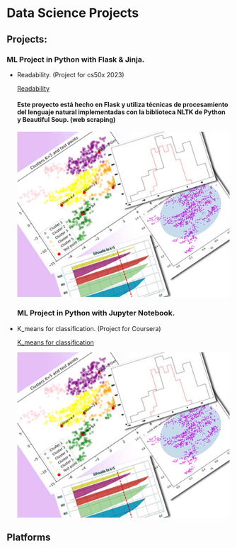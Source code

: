 # Data Science Projects

## Projects:

### ML Project in Python with Flask & Jinja. 
+ Readability. (Project for cs50x 2023)

  [Readability](/../../../../CS50/blob/main/project/README.md)
  
  #### Este proyecto está hecho en Flask y utiliza técnicas de procesamiento del lenguaje natural implementadas con la biblioteca NLTK de Python y Beautiful Soup. (web scraping)
 
    ![Bank-note dataset with 5 clusters.](/images/image3.jpg)

  ### ML Project in Python with Jupyter Notebook.
+ K_means for classification. (Project for Coursera)

  [K_means for classification](K_means_project.ipynb)

 
    ![Bank-note dataset with 5 clusters.](/images/image3.jpg)

## Platforms



<!--
**irenediaz1974/irenediaz1974** is a ✨ _special_ ✨ repository because its `README.md` (this file) appears on your GitHub profile.

Here are some ideas to get you started:

- 🔭 I’m currently working on ...
- 🌱 I’m currently learning ...
- 👯 I’m looking to collaborate on ...
- 🤔 I’m looking for help with ...
- 💬 Ask me about ...
- 📫 How to reach me: ...
- 😄 Pronouns: ...
- ⚡ Fun fact: ...
-->
